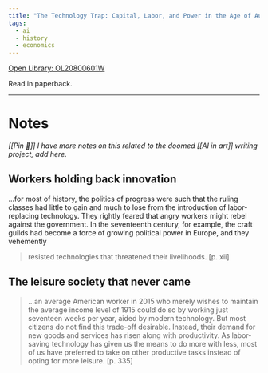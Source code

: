 ```yaml
---
title: "The Technology Trap: Capital, Labor, and Power in the Age of Automation by Carl Benedikt Frey"
tags:
  - ai
  - history
  - economics
---
```

[Open Library: OL20800601W](https://openlibrary.org/works/OL20800601W/The_Technology_Trap)

Read in paperback.

---

# Notes

*[[Pin 📌]] I have more notes on this related to the doomed [[AI in art]] writing project, add here.*

## Workers holding back innovation

...for most of history, the politics of progress were such that the ruling classes had little to gain and much to lose from the introduction of labor-replacing technology. They rightly feared that angry workers might rebel against the government. In the seventeenth century, for example, the craft guilds had become a force of growing political power in Europe, and they vehemently
> resisted technologies that threatened their livelihoods. [p. xii]

## The leisure society that never came

> ...an average American worker in 2015 who merely wishes to maintain the average income level of 1915 could do so by working just seventeen weeks per year, aided by modern technology. But most citizens do not find this trade-off desirable. Instead, their demand for new goods and services has risen along with productivity. As labor-saving technology has given us the means to do more with less, most of us have preferred to take on other productive tasks instead of opting for more leisure. [p. 335]